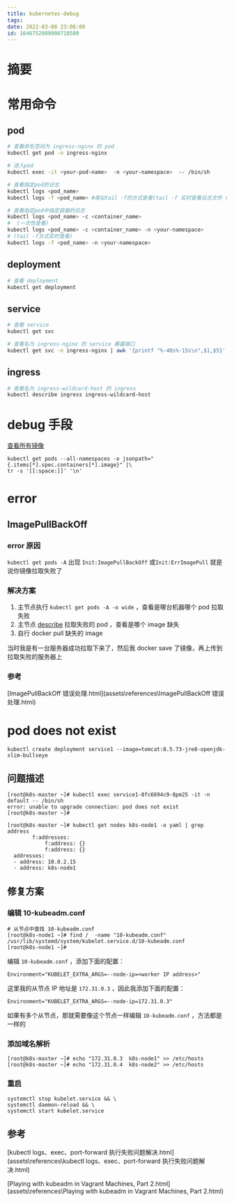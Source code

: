 ```yaml
---
title: kubernetes-debug
tags: 
date: 2022-03-08 23:08:09
id: 1646752089900710500
---
```

# 摘要

# 常用命令

## pod

```sh
# 查看命名空间为 ingress-nginx 的 pod
kubectl get pod -n ingress-nginx 
```

```sh
# 进入pod
kubectl exec -it <your-pod-name>  -n <your-namespace>  -- /bin/sh
```

```sh
# 查看指定pod的日志
kubectl logs <pod_name>
kubectl logs -f <pod_name> #类似tail -f的方式查看(tail -f 实时查看日志文件 tail -f 日志文件log)

# 查看指定pod中指定容器的日志
kubectl logs <pod_name> -c <container_name>
#  (一次性查看)
kubectl logs <pod_name> -c <container_name> -n <your-namespace>
# (tail -f方式实时查看)
kubectl logs -f <pod_name> -n <your-namespace>
```

## deployment

```sh
# 查看 deployment
kubectl get deployment 
```

## service

```sh
# 查看 service
kubectl get svc
```

```sh
# 查看名为 ingress-nginx 的 service 暴露端口
kubectl get svc -n ingress-nginx | awk '{printf "%-40s%-15s\n",$1,$5}'
```

## ingress

```sh
# 查看名为 ingress-wildcard-host 的 ingress
kubectl describe ingress ingress-wildcard-host
```

# debug 手段

[查看所有镜像](https://kubernetes.io/docs/tasks/access-application-cluster/list-all-running-container-images/#list-all-container-images-in-all-namespaces) 

```
kubectl get pods --all-namespaces -o jsonpath="{.items[*].spec.containers[*].image}" |\
tr -s '[[:space:]]' '\n'
```



# error

## ImagePullBackOff

### error 原因

`kubectl get pods -A`  出现 `Init:ImagePullBackOff` 或`Init:ErrImagePull` 就是说你镜像拉取失败了

### 解决方案

1. 主节点执行 `kubectl get pods -A -o wide` ，查看是哪台机器哪个 pod 拉取失败
2. 主节点 [describe](https://kubernetes.io/docs/reference/generated/kubectl/kubectl-commands#describe) 拉取失败的 pod ，查看是哪个 image 缺失
3. 自行 docker pull 缺失的 image 

当时我是有一台服务器成功拉取下来了，然后我 docker save 了镜像，再上传到拉取失败的服务器上

### 参考

 [ImagePullBackOff 错误处理.html](assets\references\ImagePullBackOff 错误处理.html) 

# pod does not exist



```
kubectl create deployment service1 --image=tomcat:8.5.73-jre8-openjdk-slim-bullseye

```



## 问题描述

```
[root@k8s-master ~]# kubectl exec service1-8fc6694c9-8pm25 -it -n default -- /bin/sh
error: unable to upgrade connection: pod does not exist
[root@k8s-master ~]#
```







```
[root@k8s-master ~]# kubectl get nodes k8s-node1 -o yaml | grep address
        f:addresses:
            f:address: {}
            f:address: {}
  addresses:
  - address: 10.0.2.15
  - address: k8s-node1

```



## 修复方案

### 编辑 10-kubeadm.conf

```
# 从节点中查找 10-kubeadm.conf 
[root@k8s-node1 ~]# find /  -name "10-kubeadm.conf"
/usr/lib/systemd/system/kubelet.service.d/10-kubeadm.conf
[root@k8s-node1 ~]#
```

编辑 `10-kubeadm.conf` ，添加下面的配置：

```
Environment="KUBELET_EXTRA_ARGS=--node-ip=<worker IP address>"
```

这里我的从节点 IP 地址是 `172.31.0.3` ，因此我添加下面的配置：

```
Environment="KUBELET_EXTRA_ARGS=--node-ip=172.31.0.3"
```

如果有多个从节点，那就需要像这个节点一样编辑 `10-kubeadm.conf` ，方法都是一样的

### 添加域名解析

```
[root@k8s-master ~]# echo "172.31.0.3  k8s-node1" >> /etc/hosts
[root@k8s-master ~]# echo "172.31.0.4  k8s-node2" >> /etc/hosts
```

### 重启

```
systemctl stop kubelet.service && \
systemctl daemon-reload && \
systemctl start kubelet.service
```

## 参考

 [kubectl logs、exec、port-forward 执行失败问题解决.html](assets\references\kubectl logs、exec、port-forward 执行失败问题解决.html) 

 [Playing with kubeadm in Vagrant Machines, Part 2.html](assets\references\Playing with kubeadm in Vagrant Machines, Part 2.html) 
